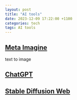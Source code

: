 ```yaml
---
layout: post
title: "AI tools"
date: 2023-12-09 17:22:00 +1100
categories: tech
tags: AI tools
---
```


## [Meta Imagine](https://imagine.meta.com)
text to image

## [ChatGPT](https://chat.openai.com)

## [Stable Diffusion Web](https://stablediffusionweb.com/#ai-image-generator)

